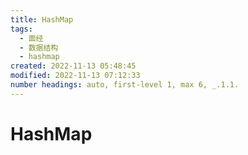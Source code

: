 ```yaml
---
title: HashMap
tags:
  - 面经
  - 数据结构
  - hashmap
created: 2022-11-13 05:48:45
modified: 2022-11-13 07:12:33
number headings: auto, first-level 1, max 6, _.1.1.
---
```


# HashMap